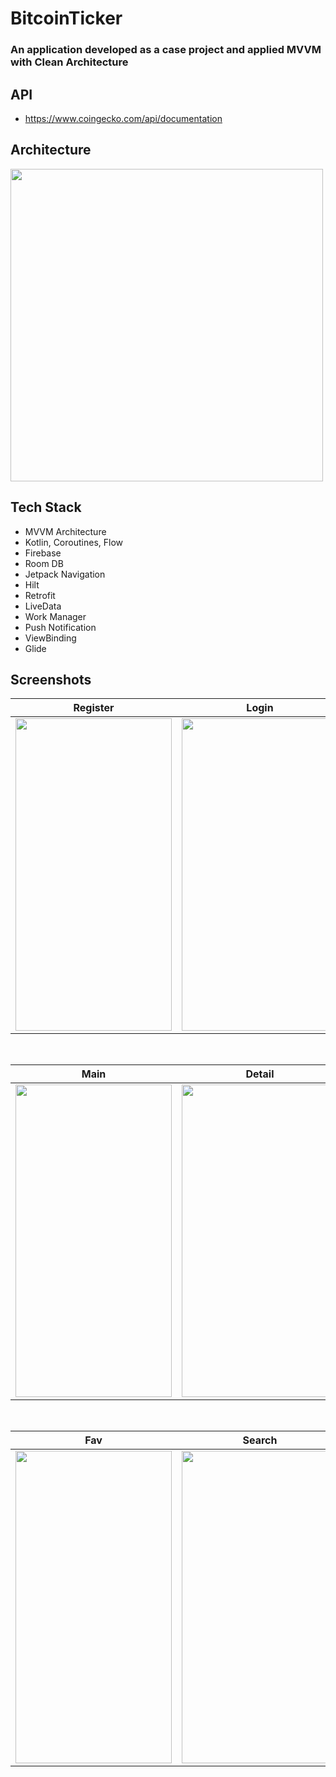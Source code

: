 # BitcoinTicker
 

### An application developed as a case project and applied MVVM with Clean Architecture

## API
- https://www.coingecko.com/api/documentation

## Architecture

<img src="https://user-images.githubusercontent.com/58326260/178852509-172ccb09-fa87-48e7-9c0b-8a6e70783854.jpg" width="500" height="500"/>

## Tech Stack 

 - MVVM Architecture
 - Kotlin, Coroutines, Flow
 - Firebase
 - Room DB
 - Jetpack Navigation
 - Hilt
 - Retrofit
 - LiveData
 - Work Manager
 - Push Notification
 - ViewBinding
 - Glide

## Screenshots

| Register | Login |
| ------ | ------ |
|<img src="https://github.com/hamzacanbaz/bitcoinTickerApp/assets/58326260/dabaec4e-c494-4df3-8255-e9ca8aaaedc8" width="250" height="500"/>|<img src="https://github.com/hamzacanbaz/bitcoinTickerApp/assets/58326260/9e8ceb5f-c174-41cd-a930-cbdebff86a6f" width="250" height="500"/>|

</br>


| Main | Detail | 
| ----- | ------------ |
|<img src="https://github.com/hamzacanbaz/bitcoinTickerApp/assets/58326260/1dc73b6e-217f-4331-8f0d-946b0ad802df" width="250" height="500"/>|<img src="https://github.com/hamzacanbaz/bitcoinTickerApp/assets/58326260/1cf4f131-fc76-488f-b003-e2c16ff11a25" width="250" height="500"/>|

</br>

| Fav | Search |
| ---- | ---------- |
|<img src="https://github.com/hamzacanbaz/bitcoinTickerApp/assets/58326260/e98f52b5-1fcc-4180-9523-9eb0567289cb" width="250" height="500"/>|<img src="https://github.com/hamzacanbaz/bitcoinTickerApp/assets/58326260/7c35beac-9451-4a6f-8141-2ba4fde86fb3" width="250" height="500"/>|

</br>
